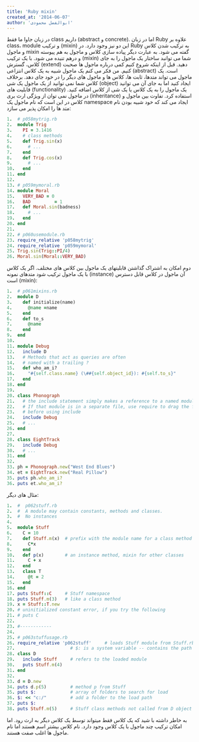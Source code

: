 ```yaml
---
title: 'Ruby mixin'
created_at: '2014-06-07'
author: 'ابوالفضل محمودی'
---
```

  
در زبان جاوا ما فقط class داریم (abstract و concrete). اما در زبان Ruby علاوه بر class، module و ترکیب (mixin) این دو نیز وجود دارد.
در Ruby به ترکیب شدن کلاس و ماجول mixin گفته می شود. به عبارت دیگر پیاده سازی کلاس و ماجول به هم پیوسته و درهم تنیده می شود. با یک ترکیب (mixin) شما می توانبد ساختار یک ماجول را به جای کلاس، گسترش (extend) دهید. قبل از اینکه شروع کنیم کمی درباره ماجول ها صحبت کنیم.
من فکر می کنم یک ماجول شبیه به یک کلاس انتزاعی (abstract) است. یک ماجول می تواند متدها، ثابت ها، کلاس ها و ماجول های دیگر را در خود جای دهد. برخلاف کلاس شما نمی توانید از یک ماجول یک شی (object) ایجاد کنید اما به جای آن می توانید قابلیت های (functionality) یک ماجول را به یک کلاس یا یک شی از کلاس اضافه کنید. در ماجول نمی توان از ویژگی ارث بری (inheritance) استفاده کرد.
 تفاوت بین ماجول و کلاس در این است که نام ماجول یک namespace ایجاد می کند که خود شبیه بودن نام متد ها را امکان پذیر می سازد:
    <!--more-->
    
```ruby
1.	# p058mytrig.rb  
2.	module Trig  
3.	  PI = 3.1416  
4.	  # class methods  
5.	  def Trig.sin(x)  
6.	    # ...  
7.	  end  
8.	  def Trig.cos(x)  
9.	    # ...  
10.	  end  
11.	end  
12.	  
13.	# p059mymoral.rb  
14.	module Moral  
15.	  VERY_BAD = 0  
16.	  BAD         = 1  
17.	  def Moral.sin(badness)  
18.	    # ...  
19.	  end  
20.	end  
21.	  
22.	# p060usemodule.rb  
23.	require_relative 'p058mytrig'  
24.	require_relative 'p059mymoral'  
25.	Trig.sin(Trig::PI/4)  
26.	Moral.sin(Moral::VERY_BAD)  
```
  
دوم امکان به اشتراک گذاشتن قابلیتهای یک ماجول بین کلاس های مختلف. اگر یک کلاس با یک ماجول ترکیب شود متدهای نمونه (instance) آن ماجول در کلاس قابل دسترس است (mixin):
```ruby    
1.	# p061mixins.rb  
2.	module D  
3.	  def initialize(name)  
4.	    @name =name  
5.	  end  
6.	  def to_s  
7.	    @name  
8.	  end  
9.	end  
10.	  
11.	module Debug  
12.	  include D  
13.	  # Methods that act as queries are often  
14.	  # named with a trailing ?  
15.	  def who_am_i?  
16.	    "#{self.class.name} (\##{self.object_id}): #{self.to_s}"  
17.	  end  
18.	end  
19.	  
20.	class Phonograph  
21.	  # the include statement simply makes a reference to a named module  
22.	  # If that module is in a separate file, use require to drag the file in  
23.	  # before using include  
24.	  include Debug  
25.	  # ...  
26.	end  
27.	  
28.	class EightTrack  
29.	  include Debug  
30.	  # ...  
31.	end  
32.	  
33.	ph = Phonograph.new("West End Blues")  
34.	et = EightTrack.new("Real Pillow")  
35.	puts ph.who_am_i?  
36.	puts et.who_am_i?  

```
  
مثال های دیگر:
    
```ruby
1.	#  p062stuff.rb  
2.	#  A module may contain constants, methods and classes.  
3.	#  No instances  
4.	  
5.	module Stuff  
6.	  C = 10  
7.	  def Stuff.m(x)  # prefix with the module name for a class method  
8.	    C*x  
9.	  end  
10.	  def p(x)        # an instance method, mixin for other classes  
11.	    C + x  
12.	  end  
13.	  class T  
14.	    @t = 2  
15.	  end  
16.	end  
17.	puts Stuff::C     # Stuff namespace  
18.	puts Stuff.m(3)   # like a class method  
19.	x = Stuff::T.new  
20.	# uninitialized constant error, if you try the following  
21.	# puts C  
22.	  
23.	#------------  
24.	  
25.	# p063stuffusage.rb  
26.	require_relative 'p062stuff'     # loads Stuff module from Stuff.rb  
27.	                    # $: is a system variable -- contains the path for loads  
28.	class D  
29.	  include Stuff     # refers to the loaded module  
30.	  puts Stuff.m(4)  
31.	end  
32.	  
33.	d = D.new  
34.	puts d.p(5)         # method p from Stuff  
35.	puts $:             # array of folders to search for load  
36.	$: << "c:/"         # add a folder to the load path  
37.	puts $:  
38.	puts Stuff.m(5)     # Stuff class methods not called from D object  
```
  
به خاطر داشته با شید که یک کلاس فقط میتواند توسط یک کلاس دیگر به ارث رود. اما امکان ترکیب چند ماجول با یک کلاس وجود دارد. نام کلاس بیشتر اسم هستند اما نام ماجول ها اغلب صفت هستند.  